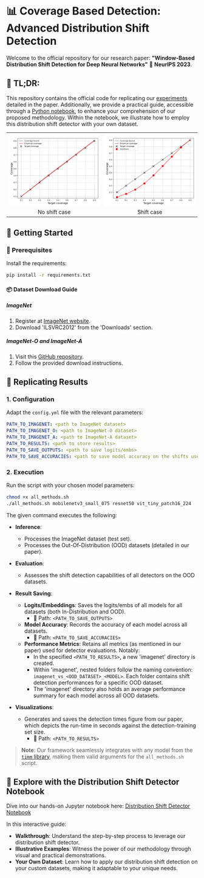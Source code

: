 # 📊 Coverage Based Detection: Advanced Distribution Shift Detection

Welcome to the official repository for our research paper: **"Window-Based Distribution Shift Detection for Deep Neural Networks"** 📜 **NeurIPS 2023**.

## 📝 **TL;DR**:
This repository contains the official code for replicating our [experiments](#-replicating-results) detailed in the paper. Additionally, we provide a practical guide, accessible through a [Python notebook](#-explore-with-the-distribution-shift-detector-notebook), to enhance your comprehension of our proposed methodology. Within the notebook, we illustrate how to employ this distribution shift detector with your own dataset.
<!-- Our methodology is intricately designed to pinpoint deviations in the input distribution that could potentially compromise the accuracy of a deep neural network's predictions. Grounded in the principles of selective prediction, our approach continuously monitors the network's behavior across a designated test window, issuing alerts upon anomaly detection. Notably, it outperforms contemporary techniques in the ImageNet dataset, delivering superior efficiency in both temporal and spatial realms. -->

<table>
<tr>
<td><img src="figures\val_window_1000_temp_1_c_num_10_delta_0.01_uc_mech_Ent.png" alt="Val Window Image" style="width: 100%;"/></td>
<td><img src="figures\window_1000_temp_1_c_num_10_delta_0.01_uc_mech_Ent.png" alt="Window Image" style="width: 100%;"/></td>
</tr>
<tr>
<td style="text-align:center">No shift case</td>
<td style="text-align:center">Shift case</td>
</tr>
</table>


## 🚀 Getting Started

### 🔧 Prerequisites
Install the requirements:
```bash
pip install -r requirements.txt
```
#### 📦 Dataset Download Guide

##### ImageNet

1. Register at [ImageNet website](http://www.image-net.org/signup).
2. Download 'ILSVRC2012' from the 'Downloads' section.

##### ImageNet-O and ImageNet-A

1. Visit this [GitHub repository](https://github.com/hendrycks/natural-adv-examples).
2. Follow the provided download instructions.


## 🔄 Replicating Results

### 1. **Configuration**
Adapt the `config.yml` file with the relevant parameters:

```yml
PATH_TO_IMAGENET: <path to ImageNet dataset>
PATH_TO_IMAGENET_O: <path to ImageNet-O dataset>
PATH_TO_IMAGENET_A: <path to ImageNet-A dataset>
PATH_TO_RESULTS: <path to store results>
PATH_TO_SAVE_OUTPUTS: <path to save logits/embs>
PATH_TO_SAVE_ACCURACIES: <path to save model accuracy on the shifts used in the paper>
```


### 2. **Execution**
Run the script with your chosen model parameters:

```bash
chmod +x all_methods.sh
./all_methods.sh mobilenetv3_small_075 resnet50 vit_tiny_patch16_224
```
The given command executes the following:

- **Inference**:
  - Processes the ImageNet dataset (test set).
  - Processes the Out-Of-Distribution (OOD) datasets (detailed in our paper).

- **Evaluation**:
  - Assesses the shift detection capabilities of all detectors on the OOD datasets.

- **Result Saving**:
  - **Logits/Embeddings**: Saves the logits/embs of all models for all datasets (both In-Distribution and OOD). 
    - 📍 Path: `<PATH_TO_SAVE_OUTPUTS>`
  - **Model Accuracy**: Records the accuracy of each model across all datasets.
    - 📍 Path: `<PATH_TO_SAVE_ACCURACIES>`
  - **Performance Metrics**: Retains all metrics (as mentioned in our paper) used for detector evaluations. Notably:
    - In the specified `<PATH_TO_RESULTS>`, a new 'imagenet' directory is created.
    - Within 'imagenet', nested folders follow the naming convention: `imagenet_vs_<OOD_DATASET>_<MODEL>`. Each folder contains shift detection performances for a specific OOD dataset.
    - The 'imagenet' directory also holds an average performance summary for each model across all OOD datasets.

- **Visualizations**:
  - Generates and saves the detection times figure from our paper, which depicts the run-time in seconds against the detection-training set size.
    - 📍 Path: `<PATH_TO_RESULTS>`



> **Note**: Our framework seamlessly integrates with any model from the [`timm` library](https://github.com/huggingface/pytorch-image-models), making them valid arguments for the `all_methods.sh` script.

## 📓 Explore with the Distribution Shift Detector Notebook

Dive into our hands-on Jupyter notebook here:
[Distribution Shift Detector Notebook](./playground/Distribution%20shift%20playground.ipynb)

In this interactive guide:
- **Walkthrough**: Understand the step-by-step process to leverage our distribution shift detector.
- **Illustrative Examples**: Witness the power of our methodology through visual and practical demonstrations.
- **Your Own Dataset**: Learn how to apply our distribution shift detection on your custom datasets, making it adaptable to your unique needs.



<!-- ## Distribution Shift Playground Notebook

Navigate to our interactive Jupyter notebook located at:
[Distribution Shift Playground](./playground/Distribution%20shift%20playground.ipynb)

This notebook offers a detailed walkthrough on how to utilize our distribution shift detector. It also includes illustrative examples to enhance understanding. -->
